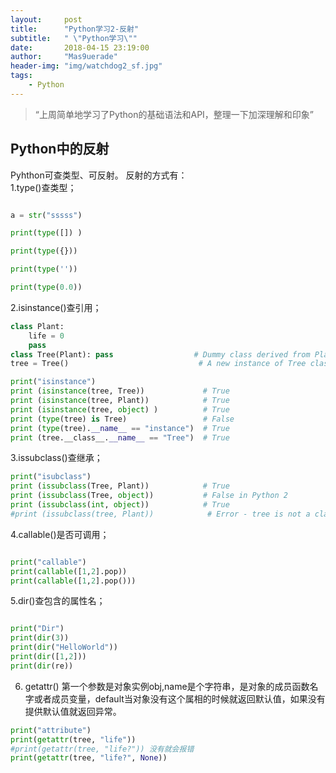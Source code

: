 ```yaml
---
layout:     post
title:      "Python学习2-反射"
subtitle:   " \"Python学习\""
date:       2018-04-15 23:19:00
author:     "Mas9uerade"
header-img: "img/watchdog2_sf.jpg"
tags:
    - Python
---
```


> “上周简单地学习了Python的基础语法和API，整理一下加深理解和印象”


## Python中的反射
Pyhthon可查类型、可反射。
反射的方式有：  
1.type()查类型；
```python

a = str("sssss")

print(type([]) )

print(type({}))

print(type(''))

print(type(0.0))
```

2.isinstance()查引用；
```python
class Plant:
    life = 0
    pass
class Tree(Plant): pass                  # Dummy class derived from Plant
tree = Tree()                             # A new instance of Tree class

print("isinstance")
print (isinstance(tree, Tree))             # True
print (isinstance(tree, Plant))            # True
print (isinstance(tree, object) )          # True
print (type(tree) is Tree)                 # False
print (type(tree).__name__ == "instance")  # True
print (tree.__class__.__name__ == "Tree")  # True
```

3.issubclass()查继承；  

```python
print("isubclass")
print (issubclass(Tree, Plant))            # True
print (issubclass(Tree, object))           # False in Python 2
print (issubclass(int, object))            # True
#print (issubclass(tree, Plant))            # Error - tree is not a class
```
4.callable()是否可调用； 

```python

print("callable")
print(callable([1,2].pop))
print(callable([1,2].pop()))

```

5.dir()查包含的属性名；

```python

print("Dir")
print(dir(3))
print(dir("HelloWorld"))
print(dir([1,2]))
print(dir(re))

```

6. getattr() 第一个参数是对象实例obj,name是个字符串，是对象的成员函数名字或者成员变量，default当对象没有这个属相的时候就返回默认值，如果没有提供默认值就返回异常。

```python
print("attribute")
print(getattr(tree, "life"))
#print(getattr(tree, "life?")) 没有就会报错
print(getattr(tree, "life?", None))

```
